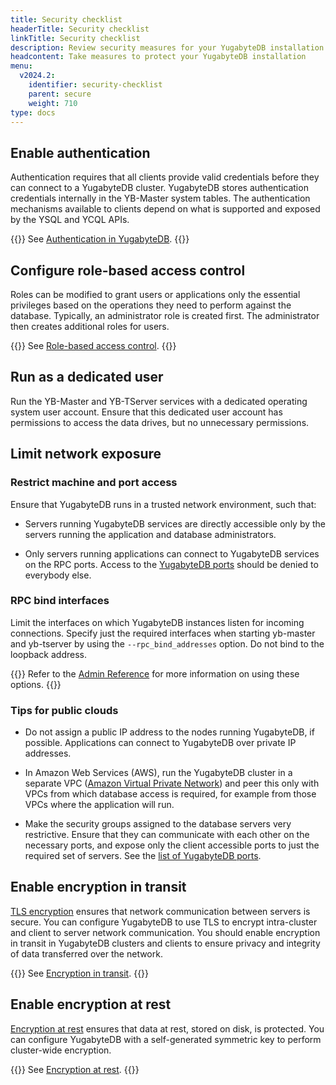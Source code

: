 ```yaml
---
title: Security checklist
headerTitle: Security checklist
linkTitle: Security checklist
description: Review security measures for your YugabyteDB installation.
headcontent: Take measures to protect your YugabyteDB installation
menu:
  v2024.2:
    identifier: security-checklist
    parent: secure
    weight: 710
type: docs
---
```


## Enable authentication

Authentication requires that all clients provide valid credentials before they can connect to a YugabyteDB cluster. YugabyteDB stores authentication credentials internally in the YB-Master system tables. The authentication mechanisms available to clients depend on what is supported and exposed by the YSQL and YCQL APIs.

{{<lead link="../authentication/">}}
See [Authentication in YugabyteDB](../authentication/).
{{</lead>}}

## Configure role-based access control

Roles can be modified to grant users or applications only the essential privileges based on the operations they need to perform against the database. Typically, an administrator role is created first. The administrator then creates additional roles for users.

{{<lead link="../authorization/">}}
See [Role-based access control](../authorization/).
{{</lead>}}

## Run as a dedicated user

Run the YB-Master and YB-TServer services with a dedicated operating system user account. Ensure that this dedicated user account has permissions to access the data drives, but no unnecessary permissions.

## Limit network exposure

### Restrict machine and port access

Ensure that YugabyteDB runs in a trusted network environment, such that:

* Servers running YugabyteDB services are directly accessible only by the servers running the application and database administrators.

* Only servers running applications can connect to YugabyteDB services on the RPC ports. Access to the [YugabyteDB ports](../../reference/configuration/default-ports/) should be denied to everybody else.

### RPC bind interfaces

Limit the interfaces on which YugabyteDB instances listen for incoming connections. Specify just the required interfaces when starting yb-master and yb-tserver by using the `--rpc_bind_addresses` option. Do not bind to the loopback address.

{{<lead link="../../reference/configuration/yb-tserver/">}}
Refer to the [Admin Reference](../../reference/configuration/yb-tserver/) for more information on using these options.
{{</lead>}}

### Tips for public clouds

* Do not assign a public IP address to the nodes running YugabyteDB, if possible. Applications can connect to YugabyteDB over private IP addresses.

* In Amazon Web Services (AWS), run the YugabyteDB cluster in a separate VPC ([Amazon Virtual Private Network](https://docs.aws.amazon.com/vpc/latest/userguide/what-is-amazon-vpc.html)) and peer this only with VPCs from which database access is required, for example from those VPCs where the application will run.

* Make the security groups assigned to the database servers very restrictive. Ensure that they can communicate with each other on the necessary ports, and expose only the client accessible ports to just the required set of servers. See the [list of YugabyteDB ports](../../reference/configuration/default-ports/).

## Enable encryption in transit

[TLS encryption](https://en.wikipedia.org/wiki/Transport_Layer_Security) ensures that network communication between servers is secure. You can configure YugabyteDB to use TLS to encrypt intra-cluster and client to server network communication. You should enable encryption in transit in YugabyteDB clusters and clients to ensure privacy and integrity of data transferred over the network.

{{<lead link="../tls-encryption/">}}
See [Encryption in transit](../tls-encryption/).
{{</lead>}}

## Enable encryption at rest

[Encryption at rest](https://en.wikipedia.org/wiki/Data_at_rest#Encryption) ensures that data at rest, stored on disk, is protected. You can configure YugabyteDB with a self-generated symmetric key to perform cluster-wide encryption.

{{<lead link="../encryption-at-rest/">}}
See [Encryption at rest](../encryption-at-rest/).
{{</lead>}}
